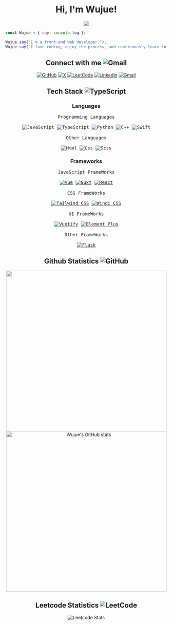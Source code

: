 <div align="center">

<h1>
  Hi, I'm Wujue!
</h1>
<img src="https://komarev.com/ghpvc/?username=wujue0115&color=8e759c&style=for-the-badge">
<div align="left">

```javascript
const Wujue = { say: console.log };

Wujue.say("I'm a front-end web developer.");
Wujue.say("I love coding, enjoy the process, and continuously learn in my life!");
```

</div>

<!-- ==================== -->

<h2>
  Connect with me
  <img alt="Gmail" src="https://img.shields.io/badge/_-%23ffffff00?style=flat-square&logo=gmail&logoColor=%238e759c">
</h2>
<a href="https://github.com/wujue0115"><img alt="GitHub" src="https://img.shields.io/badge/Wujue0115-%23181717?style=for-the-badge&logo=github&logoColor=%23fff"></a>
<a href="https://twitter.com/wujue0115"><img alt="X" src="https://img.shields.io/badge/Wujue0115-%23000?style=for-the-badge&logo=x&logoColor=%23fff"></a>
<a href="https://leetcode.com/Wujue0115/"><img alt="LeetCode" src="https://img.shields.io/badge/Wujue0115-%23000?style=for-the-badge&logo=leetcode&logoColor=%23FFA116"></a>
<a href="https://www.linkedin.com/in/tzu-yu-cheng-51a611265/"><img alt="Linkedin" src="https://img.shields.io/badge/Tzu--Yu%20Cheng-%230A66C2?style=for-the-badge&logo=linkedin&logoColor=%23fff"></a>
<a href="mailto:wujue0115@gmail.com"><img alt="Gmail" src="https://img.shields.io/badge/wujue0115%40gmail.com-%23EA4335?style=for-the-badge&logo=gmail&logoColor=%23fff"></a>

<!-- ==================== -->

<h2>
  Tech Stack
  <img alt="TypeScript" src="https://img.shields.io/badge/_-%23ffffff00?style=flat-square&logo=typescript&logoColor=%238e759c">
</h2>
<h3>Languages</h3>
<kbd>
  <kbd>Programming Languages</kbd>
  <br>
  <br>
  <img alt="JavaScript" src="https://img.shields.io/badge/JavaScript-%23F7DF1E?style=for-the-badge&logo=javascript&logoColor=%23181825">
  <img alt="TypeScript" src="https://img.shields.io/badge/TypeScript-%233178C6?style=for-the-badge&logo=typescript&logoColor=%23fff">
  <img alt="Python" src="https://img.shields.io/badge/Python-%233776AB?style=for-the-badge&logo=python&logoColor=%23fff">
  <img alt="C++" src="https://img.shields.io/badge/C%2B%2B-%2300599C?style=for-the-badge&logo=c%2B%2B&logoColor=%23fff">
  <img alt="Swift" src="https://img.shields.io/badge/Swift-%23F05138?style=for-the-badge&logo=swift&logoColor=%23fff">
</kbd>

<br>
<br>

<kbd>
  <kbd>Other Languages</kbd>
  <br>
  <br>
  <img alt="Html" src="https://img.shields.io/badge/Html5-%23E34F26?style=for-the-badge&logo=html5&logoColor=%23fff">
  <img alt="Css" src="https://img.shields.io/badge/CSS3-%231572B6?style=for-the-badge&logo=css3&logoColor=%23fff">
  <img alt="Scss" src="https://img.shields.io/badge/SCSS-%23CC6699?style=for-the-badge&logo=sass&logoColor=%23fff">
</kbd>

<h3>Frameworks</h3>
<kbd>
  <kbd>JavaScript FrameWorks</kbd>
  <br>
  <br>
  <a href="https://vuejs.org/"><img alt="Vue" src="https://img.shields.io/badge/Vue-%234FC08D?style=for-the-badge&logo=vue.js&logoColor=%23fff"></a>
  <a href="https://nuxt.com/"><img alt="Nuxt" src="https://img.shields.io/badge/Nuxt-%2300DC82?style=for-the-badge&logo=nuxt.js&logoColor=%23fff"></a>
  <a href="https://react.dev/"><img alt="React" src="https://img.shields.io/badge/React-%2361DAFB?style=for-the-badge&logo=react&logoColor=%23000"></a>
</kbd>

<br>
<br>

<kbd>
  <kbd>CSS FrameWorks</kbd>
  <br>
  <br>
  <a href="https://tailwindcss.com/"><img alt="Tailwind CSS" src="https://img.shields.io/badge/Tailwind%20CSS-%2306B6D4?style=for-the-badge&logo=tailwindcss&logoColor=%23fff"></a>
  <a href="https://windicss.org/"><img alt="Windi CSS" src="https://img.shields.io/badge/Windi%20CSS-%2348B0F1?style=for-the-badge&logo=windicss&logoColor=%23fff"></a>
</kbd>

<br>
<br>

<kbd>
  <kbd>UI FrameWorks</kbd>
  <br>
  <br>
  <a href="https://vuetifyjs.com/en/"><img alt="Vuetify" src="https://img.shields.io/badge/Vuetify-%231867C0?style=for-the-badge&logo=vuetify&logoColor=%23fff"></a>
  <a href="https://element-plus.org/en-US/"><img alt="Element Plus" src="https://img.shields.io/badge/Element%20Plus-%23409eff?style=for-the-badge&logoColor=%23fff"></a>
</kbd>

<br>
<br>

<kbd>
  <kbd>Other FrameWorks</kbd>
  <br>
  <br>
  <a href="https://flask.palletsprojects.com/en/3.0.x/"><img alt="Flask" src="https://img.shields.io/badge/flask-%23000000?style=for-the-badge&logo=flask&logoColor=%23fff"></a>
</kbd>

<!-- ==================== -->

<h2>
  Github Statistics
  <img alt="GitHub" src="https://img.shields.io/badge/_-%23ffffff00?style=flat-square&logo=github&logoColor=%238e759c">
</h2>
<img src="https://stats.dooboo.io/api/github-stats-advanced?login=Wujue0115" width="500">
<br>
<img src="https://camo.githubusercontent.com/77ba48ec2be0154a4db6001b94f3bab6e94a1de6a77ea616a640171564165ff6/68747470733a2f2f6769746875622d726561646d652d73746174732e76657263656c2e6170702f6170693f757365726e616d653d57756a75653031313526626f726465725f7261646975733d342662675f636f6c6f723d36352c3265333434302c386537353963267469746c655f636f6c6f723d66666626746578745f636f6c6f723d66666626626f726465725f636f6c6f723d343334633564" alt="Wujue's GitHub stats" data-canonical-src="https://github-readme-stats.vercel.app/api?username=Wujue0115&amp;border_radius=5&amp;bg_color=65,2e3440,8e759c&amp;title_color=fff&amp;text_color=fff&amp;border_color=434c5d" width=500>

<!--
![Wujue's GitHub stats](https://github-readme-stats.vercel.app/api?username=Wujue0115\&border_radius=4\&bg_color=65,2e3440,8e759c\&title_color=fff\&text_color=fff\&border_color=434c5d)

![Wujue's GitHub stats](https://github-readme-stats.vercel.app/api?username=Wujue0115&show_icons=true&theme=tokyonight)
-->

<!-- ==================== -->

<h2>
  Leetcode Statistics
  <img alt="LeetCode" src="https://img.shields.io/badge/_-%23ffffff00?style=flat-square&logo=leetcode&logoColor=%238e759c">
</h2>
  
![Leetcode Stats](https://leetcard.jacoblin.cool/Wujue0115?ext=contest&theme=nord&font=Allerta%20Stencil\&border=1\&border_radius=5\&width=500)

<!-- ==================== -->

</div>



<!--
**Wujue0115/Wujue0115** is a ✨ _special_ ✨ repository because its `README.md` (this file) appears on your GitHub profile.

Here are some ideas to get you started:

- 🔭 I’m currently working on ...
- 🌱 I’m currently learning ...
- 👯 I’m looking to collaborate on ...
- 🤔 I’m looking for help with ...
- 💬 Ask me about ...
- 📫 How to reach me: ...
- 😄 Pronouns: ...
- ⚡ Fun fact: ...
-->
